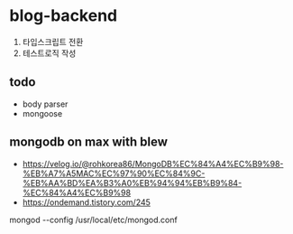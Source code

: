 # blog-backend


1. 타입스크립트 전환
2. 테스트로직 작성


## todo
- body parser
- mongoose

## mongodb on max with blew
- https://velog.io/@rohkorea86/MongoDB%EC%84%A4%EC%B9%98-%EB%A7%A5MAC%EC%97%90%EC%84%9C-%EB%AA%BD%EA%B3%A0%EB%94%94%EB%B9%84-%EC%84%A4%EC%B9%98
- https://ondemand.tistory.com/245

mongod --config /usr/local/etc/mongod.conf